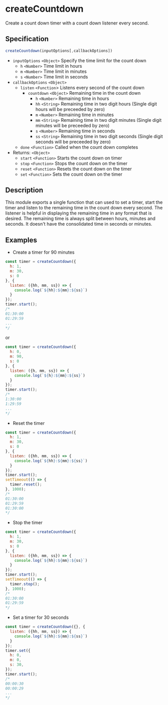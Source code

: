 # createCountdown
Create a count down timer with a count down listener every second.

## Specification
```javascript
createCountdown(inputOptions[,callbackOptions])
```
* `inputOptions` `<Object>` Specify the time limit for the count down
    * `h` `<Number>` Time limit in hours
    * `m` `<Number>` Time limit in minutes
    * `s` `<Number>` Time limit in seconds
* `callbackOptions` `<Object>`
    * `listen` `<Function`> Listens every second of the count down
        * `countdown` `<Object>` Remaining time in the count down
            * `h` `<Number>` Remaining time in hours
            * `hh` `<String>` Remaining time in two digit hours (Single digit hours will be preceeded by zero)
            * `m` `<Number>` Remaining time in minutes
            * `mm` `<String>` Remaining time in two digit minutes (Single digit minutes will be preceeded by zero)
            * `s` `<Number>` Remaining time in seconds
            * `ss` `<String>` Remaining time in two digit seconds (Single digit seconds will be preceeded by zero)
    * `done` `<Function>` Called when the count down completes
* Returns: `<Object>`
    * `start` `<Function>` Starts the count down on timer
    * `stop` `<Function>` Stops the count down on the timer
    * `reset` `<Function>` Resets the count down on the timer
    * `set` `<Function>` Sets the count down on the timer

## Description
This module exports a single function that can used to set a timer, start the timer and listen to the remaining time in the count down every second. The listener is helpful in displaying the remaining time in any format that is desired. The remaining time is always split between hours, minutes and seconds. It doesn't have the consolidated time in seconds or minutes.

## Examples
* Create a timer for 90 minutes
```javascript
const timer = createCountdown({
  h: 1,
  m: 30,
  s: 0  
}, {
  listen: ({hh, mm, ss}) => {
    console.log(`${hh}:${mm}:${ss}`)
  }
});
timer.start();
/*
01:30:00
01:29:59
...
*/
```
or
```javascript
const timer = createCountdown({
  h: 0,
  m: 90,
  s: 0  
}, {
  listen: ({h, mm, ss}) => {
    console.log(`${h}:${mm}:${ss}`)
  }
});
timer.start();
/*
1:30:00
1:29:59
...
*/
```
* Reset the timer
```javascript
const timer = createCountdown({
  h: 1,
  m: 30,
  s: 0  
}, {
  listen: ({hh, mm, ss}) => {
    console.log(`${hh}:${mm}:${ss}`)
  }
});
timer.start();
setTimeout(() => {
  timer.reset();
}, 1000);
/*
01:30:00
01:29:59
01:30:00
*/
```
* Stop the timer
```javascript
const timer = createCountdown({
  h: 1,
  m: 30,
  s: 0  
}, {
  listen: ({hh, mm, ss}) => {
    console.log(`${hh}:${mm}:${ss}`)
  }
});
timer.start();
setTimeout(() => {
  timer.stop();
}, 1000);
/*
01:30:00
01:29:59
*/
```
* Set a timer for 30 seconds
```javascript
const timer = createCountdown({}, {
  listen: ({hh, mm, ss}) => {
    console.log(`${hh}:${mm}:${ss}`)
  }
});
timer.set({
  h: 0, 
  m: 0,
  s: 30,
});
timer.start();
/*
00:00:30
00:00:29
...
*/
```